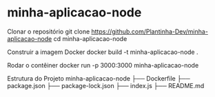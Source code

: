 # minha-aplicacao-node

Clonar o repositório git clone https://github.com/Plantinha-Dev/minha-aplicacao-node cd minha-aplicacao-node

Construir a imagem Docker docker build -t minha-aplicacao-node .

Rodar o contêiner docker run -p 3000:3000 minha-aplicacao-node

Estrutura do Projeto minha-aplicacao-node ├── Dockerfile ├── package.json ├── package-lock.json ├── index.js ├── README.md
